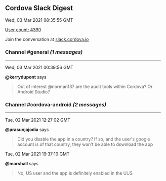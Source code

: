 ## Cordova Slack Digest
Wed, 03 Mar 2021 08:35:55 GMT

[User count: 4390](https://cordova.slack.com/)


Join the conversation at [slack.cordova.io](http://slack.cordova.io/)

### __Channel #general__ _(1 messages)_
---

Wed, 03 Mar 2021 00:39:56 GMT

__@kerrydupont__ says 
> Out of interest @norman137 are the audit tools within Cordova?  Or Android Studio?
> 

### __Channel #cordova-android__ _(2 messages)_
---

Tue, 02 Mar 2021 12:27:02 GMT

__@prasunjajodia__ says 
> Did you disable the app in a country?
> If so, and the user's google account is of that country, they won't be able to download the app
> 

Tue, 02 Mar 2021 19:37:10 GMT

__@marshall__ says 
> No, US user and the app is definitely enabled in the UUS
> 
